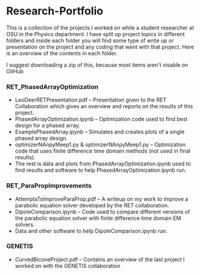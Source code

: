# Research-Portfolio
This is a collection of the projects I worked on while a student researcher at OSU in the Physics department. I have split up project topics in different folders and inside each folder you will find some type of write up or presentation on the project and any coding that went with that project. Here is an overview of the contents in each folder.

I suggest downloading a zip of this, because most items aren't visable on GitHub

### RET_PhasedArrayOptimization
*	LeoDeerRETPresentation.pdf – Presentation given to the RET Collaboration which gives an overview and reports on the results of this project.
*	PhasedArrayOptimization.ipynb – Optimization code used to find best design for a phased array.
*	ExamplePhasedArray.ipynb – Simulates and creates plots of a single phased array design.
*	optimizerNAnpyMeep1.py & optimizerNAnpyMeep1.py – Optimization code that uses finite difference time domain methods (not used in final results).
*	The rest is data and plots from PhasedArrayOptimization.ipynb used to find results and software to help PhasedArrayOptimization.ipynb run.

### RET_ParaPropImprovements
*	AttemptsToImproveParaProp.pdf – A writeup on my work to improve a parabolic equation solver developed by the RET collaboration.
*	DipoleComparison.ipynb – Code used to compare different versions of the parabolic equation solver with finite difference time domain EM solvers.
*	Data and other software to help DipoleComparison.ipynb run.


### GENETIS
*	CurvedBiconeProject.pdf – Contains an overview of the last project I worked on with the GENETIS collaboration

